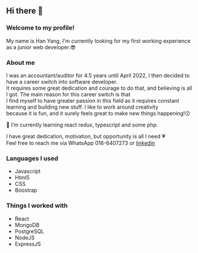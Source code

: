 ## Hi there 👋<br>

### Welcome to my profile! <br>
My name is Han Yang, I'm currently looking for my first working experience as a junior web developer.:sunglasses: <br>

### About me <br>
I was an accountant/auditor for 4.5 years until April 2022, I then decided to have a career switch into software developer. <br>
It requires some great dedication and courage to do that, and believing is all I got. The main reason for this career switch is that  <br>
I find myself to have greater passion in this field as it requires constant learning and building new stuff. I like to work around creativity <br>
because it is fun, and it surely feels great to make new things happening!:kissing: <br>

🌱 I’m currently learning react redux, typescript and some php.  <br>

I have great dedication, motivation, but opportunity is all I need :heartpulse: <br> 
Feel free to reach me via WhatsApp 016-6407273 or [linkedin](https://www.linkedin.com/in/han-yang-2a2879256/) <br>

### Languages I used
* Javascript
* Html5
* CSS
* Boostrap

### Things I worked with
* React
* MongoDB
* PostgreSQL
* NodeJS
* ExpressJS

<!--
**git-hanyang/git-hanyang** is a ✨ _special_ ✨ repository because its `README.md` (this file) appears on your GitHub profile.

Here are some ideas to get you started:

- 🔭 I’m currently working on ...
- 🌱 I’m currently learning ...
- 👯 I’m looking to collaborate on ...
- 🤔 I’m looking for help with ...
- 💬 Ask me about ...
- 📫 How to reach me: ...
- 😄 Pronouns: ...
- ⚡ Fun fact: ...
-->

